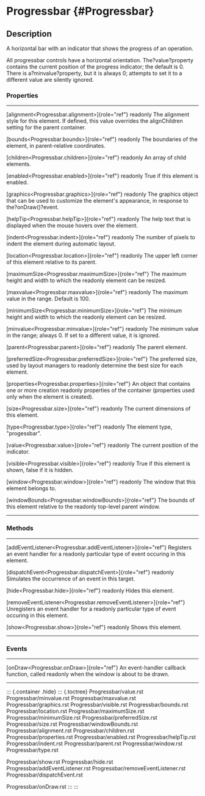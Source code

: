 Progressbar {#Progressbar}
===========

Description
-----------

A horizontal bar with an indicator that shows the progress of an
operation.

All progressbar controls have a horizontal orientation.
The?value?property contains the current position of the progress
indicator; the default is 0. There is a?minvalue?property, but it is
always 0; attempts to set it to a different value are silently ignored.

### Properties

  ---------------------------------------------------------- ------------------------------------------------
  [alignment\<Progressbar.alignment\>]{role="ref"} readonly  The alignment style for this element. If
                                                             defined, this value overrides the alignChildren
                                                             setting for the parent container.

  [bounds\<Progressbar.bounds\>]{role="ref"} readonly        The boundaries of the element, in
                                                             parent-relative coordinates.

  [children\<Progressbar.children\>]{role="ref"} readonly    An array of child elements.

  [enabled\<Progressbar.enabled\>]{role="ref"} readonly      True if this element is enabled.

  [graphics\<Progressbar.graphics\>]{role="ref"} readonly    The graphics object that can be used to
                                                             customize the element\'s appearance, in response
                                                             to the?onDraw()?event.

  [helpTip\<Progressbar.helpTip\>]{role="ref"} readonly      The help text that is displayed when the mouse
                                                             hovers over the element.

  [indent\<Progressbar.indent\>]{role="ref"} readonly        The number of pixels to indent the element
                                                             during automatic layout.

  [location\<Progressbar.location\>]{role="ref"} readonly    The upper left corner of this element relative
                                                             to its parent.

  [maximumSize\<Progressbar.maximumSize\>]{role="ref"}       The maximum height and width to which the
  readonly                                                   element can be resized.

  [maxvalue\<Progressbar.maxvalue\>]{role="ref"} readonly    The maximum value in the range. Default is 100.

  [minimumSize\<Progressbar.minimumSize\>]{role="ref"}       The minimum height and width to which the
  readonly                                                   element can be resized.

  [minvalue\<Progressbar.minvalue\>]{role="ref"} readonly    The minimum value in the range; always 0. If set
                                                             to a different value, it is ignored.

  [parent\<Progressbar.parent\>]{role="ref"} readonly        The parent element.

  [preferredSize\<Progressbar.preferredSize\>]{role="ref"}   The preferred size, used by layout managers to
  readonly                                                   determine the best size for each element.

  [properties\<Progressbar.properties\>]{role="ref"}         An object that contains one or more creation
  readonly                                                   properties of the container (properties used
                                                             only when the element is created).

  [size\<Progressbar.size\>]{role="ref"} readonly            The current dimensions of this element.

  [type\<Progressbar.type\>]{role="ref"} readonly            The element type, \"progessbar\".

  [value\<Progressbar.value\>]{role="ref"} readonly          The current position of the indicator.

  [visible\<Progressbar.visible\>]{role="ref"} readonly      True if this element is shown, false if it is
                                                             hidden.

  [window\<Progressbar.window\>]{role="ref"} readonly        The window that this element belongs to.

  [windowBounds\<Progressbar.windowBounds\>]{role="ref"}     The bounds of this element relative to the
  readonly                                                   top-level parent window.
  ---------------------------------------------------------- ------------------------------------------------

### Methods

  ---------------------------------------------------------------------- ---------------------------------------
  [addEventListener\<Progressbar.addEventListener\>]{role="ref"}         Registers an event handler for a
  readonly                                                               particular type of event occuring in
                                                                         this element.

  [dispatchEvent\<Progressbar.dispatchEvent\>]{role="ref"} readonly      Simulates the occurrence of an event in
                                                                         this target.

  [hide\<Progressbar.hide\>]{role="ref"} readonly                        Hides this element.

  [removeEventListener\<Progressbar.removeEventListener\>]{role="ref"}   Unregisters an event handler for a
  readonly                                                               particular type of event occuring in
                                                                         this element.

  [show\<Progressbar.show\>]{role="ref"} readonly                        Shows this element.
  ---------------------------------------------------------------------- ---------------------------------------

### Events

  -------------------------------------------- ----------------------------------------------
  [onDraw\<Progressbar.onDraw\>]{role="ref"}   An event-handler callback function, called
  readonly                                     when the window is about to be drawn.
  -------------------------------------------- ----------------------------------------------

::: {.container .hide}
::: {.toctree}
Progressbar/value.rst Progressbar/minvalue.rst Progressbar/maxvalue.rst
Progressbar/graphics.rst Progressbar/visible.rst Progressbar/bounds.rst
Progressbar/location.rst Progressbar/maximumSize.rst
Progressbar/minimumSize.rst Progressbar/preferredSize.rst
Progressbar/size.rst Progressbar/windowBounds.rst
Progressbar/alignment.rst Progressbar/children.rst
Progressbar/properties.rst Progressbar/enabled.rst
Progressbar/helpTip.rst Progressbar/indent.rst Progressbar/parent.rst
Progressbar/window.rst Progressbar/type.rst

Progressbar/show.rst Progressbar/hide.rst
Progressbar/addEventListener.rst Progressbar/removeEventListener.rst
Progressbar/dispatchEvent.rst

Progressbar/onDraw.rst
:::
:::
